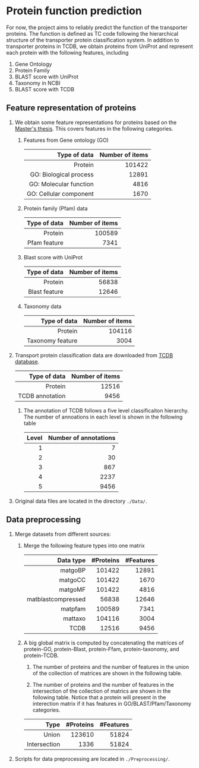

# Protein function prediction

For now, the project aims to reliably predict the function of the transporter proteins. The function is defined as TC code following the hierarchical structure of the transporter protein classification system. In addition to transporter proteins in TCDB, we obtain proteins from UniProt and represent each protein with the following features, including
   1. Gene Ontology
   2. Protein Family
   3. BLAST score with UniProt
   4. Taxonomy in NCBI
   5. BLAST score with TCDB

## Feature representation of proteins 

1. We obtain some feature representations for proteins based on the [Master's thesis](). This covers features in the following categories. 

   1. Features from Gene ontology (GO)

      |Type of data|Number of items|
      |---:|---:|
      |Protein|101422|
      |GO: Biological process|12891|
      |GO: Molecular function|4816|
      |GO: Cellular component|1670|

   2. Protein family (Pfam) data

      |Type of data|Number of items|
      |---:|---:|
      |Protein|100589|
      |Pfam feature| 7341|

   3. Blast score with UniProt

      |Type of data|Number of items|
      |---:|---:|
      |Protein|56838|
      |Blast feature|12646|

   4. Taxonomy data

      |Type of data|Number of items|
      |---:|---:|
      |Protein|104116|
      |Taxonomy feature|3004|

1. Transport protein classification data are downloaded from [TCDB database](http://www.tcdb.org/public/). 

   |Type of data|Number of items|
   |---:|---:|
   |Protein|12516|
   |TCDB annotation|9456|

   1. The annotation of TCDB follows a five level classificaiton hierarchy. The number of annoations in each level is shown in the following table

      |Level|Number of annotations|
      |---:|---:|
      |1|7| 
      |2|30| 
      |3|867| 
      |4|2237| 
      |5|9456| 

1. Original data files are located in the directory `./Data/`.

## Data preprocessing

1. Merge datasets from different sources:

   1. Merge the following feature types into one matrix

      |Data type|#Proteins|#Features|
      |----:|----:|----:|
      |matgoBP|101422|12891|
      |matgoCC|101422|1670|
      |matgoMF|101422|4816|
      |matblastcompressed|56838|12646|
      |matpfam|100589|7341|
      |mattaxo|104116|3004|
      |TCDB|12516|9456|

   2. A big global matrix is computed by concatenating the matrices of protein-GO, protein-Blast, protein-Ffam, protein-taxonomy, and protein-TCDB.

      1. The number of proteins and the number of features in the union of the collection of matrices are shown in the following table.

      2. The number of proteins and the number of features in the intersection of the collection of matrics are shown in the following table. Notice that a protein will present in the interection matrix if it has features in GO/BLAST/Pfam/Taxonomy categories. 

      |Type|#Proteins|#Features|
      |----:|----:|----:|
      |Union|123610|51824|
      |Intersection|1336|51824|

1. Scripts for data preprocessing are located in `./Preprocessing/`. 

##
